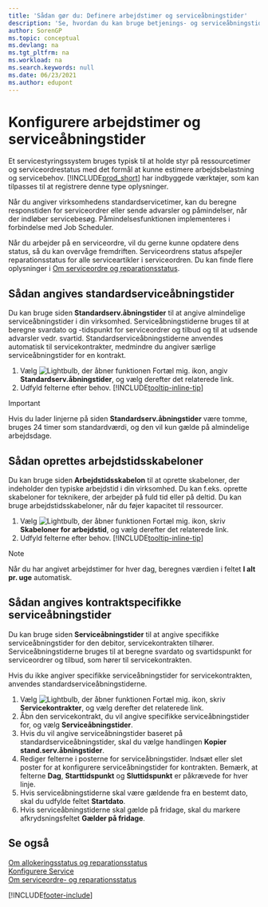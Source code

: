 ```yaml
---
title: 'Sådan gør du: Definere arbejdstimer og serviceåbningstider'
description: 'Se, hvordan du kan bruge betjenings- og serviceåbningstiderne til at beregne svardato og svartidspunkt for serviceordrer og tilbud.'
author: SorenGP
ms.topic: conceptual
ms.devlang: na
ms.tgt_pltfrm: na
ms.workload: na
ms.search.keywords: null
ms.date: 06/23/2021
ms.author: edupont
---
```

# <a name="set-up-work-hours-and-service-hours"></a>Konfigurere arbejdstimer og serviceåbningstider
Et servicestyringssystem bruges typisk til at holde styr på ressourcetimer og serviceordrestatus med det formål at kunne estimere arbejdsbelastning og servicebehov. [!INCLUDE[prod_short](includes/prod_short.md)] har indbyggede værktøjer, som kan tilpasses til at registrere denne type oplysninger.  
  
Når du angiver virksomhedens standardservicetimer, kan du beregne responstiden for serviceordrer eller sende advarsler og påmindelser, når der indløber servicebesøg. Påmindelsesfunktionen implementeres i forbindelse med Job Scheduler.   
  
Når du arbejder på en serviceordre, vil du gerne kunne opdatere dens status, så du kan overvåge fremdriften. Serviceordrens status afspejler reparationsstatus for alle serviceartikler i serviceordren. Du kan finde flere oplysninger i [Om serviceordre og reparationsstatus](service-order-repair-status.md). 

## <a name="to-set-up-default-service-hours"></a>Sådan angives standardserviceåbningstider
Du kan bruge siden **Standardserv.åbningstider** til at angive almindelige serviceåbningstider i din virksomhed. Serviceåbningstiderne bruges til at beregne svardato og -tidspunkt for serviceordrer og tilbud og til at udsende advarsler vedr. svartid. Standardserviceåbningstiderne anvendes automatisk til servicekontrakter, medmindre du angiver særlige serviceåbningstider for en kontrakt.  
  
1. Vælg ![Lightbulb, der åbner funktionen Fortæl mig.](media/ui-search/search_small.png "Fortæl mig, hvad du vil foretage dig") ikon, angiv **Standardserv.åbningstider**, og vælg derefter det relaterede link.  
2. Udfyld felterne efter behov. [!INCLUDE[tooltip-inline-tip](includes/tooltip-inline-tip_md.md)]  
  
> [!IMPORTANT]  
>  Hvis du lader linjerne på siden **Standardserv.åbningstider** være tomme, bruges 24 timer som standardværdi, og den vil kun gælde på almindelige arbejdsdage.  
  
## <a name="to-set-up-work-hour-templates"></a>Sådan oprettes arbejdstidsskabeloner
Du kan bruge siden **Arbejdstidsskabelon** til at oprette skabeloner, der indeholder den typiske arbejdstid i din virksomhed. Du kan f.eks. oprette skabeloner for teknikere, der arbejder på fuld tid eller på deltid. Du kan bruge arbejdstidsskabeloner, når du føjer kapacitet til ressourcer.  
  
1. Vælg ![Lightbulb, der åbner funktionen Fortæl mig.](media/ui-search/search_small.png "Fortæl mig, hvad du vil foretage dig") ikon, skriv **Skabeloner for arbejdstid**, og vælg derefter det relaterede link.  
2. Udfyld felterne efter behov. [!INCLUDE[tooltip-inline-tip](includes/tooltip-inline-tip_md.md)]  
  
> [!Note]
> Når du har angivet arbejdstimer for hver dag, beregnes værdien i feltet **I alt pr. uge** automatisk.  

## <a name="to-set-up-contract-specific-service-hours"></a>Sådan angives kontraktspecifikke serviceåbningstider
Du kan bruge siden **Serviceåbningstider** til at angive specifikke serviceåbningstider for den debitor, servicekontrakten tilhører. Serviceåbningstiderne bruges til at beregne svardato og svartidspunkt for serviceordrer og tilbud, som hører til servicekontrakten.  
  
Hvis du ikke angiver specifikke serviceåbningstider for servicekontrakten, anvendes standardserviceåbningstiderne.  
  
1. Vælg ![Lightbulb, der åbner funktionen Fortæl mig.](media/ui-search/search_small.png "Fortæl mig, hvad du vil foretage dig") ikon, skriv **Servicekontrakter**, og vælg derefter det relaterede link.  
2. Åbn den servicekontrakt, du vil angive specifikke serviceåbningstider for, og vælg **Serviceåbningstider**.  
4. Hvis du vil angive serviceåbningstider baseret på standardserviceåbningstider, skal du vælge handlingen **Kopier stand.serv.åbningstider**.  
5. Rediger felterne i posterne for serviceåbningstider. Indsæt eller slet poster for at konfigurere serviceåbningstider for kontrakten. Bemærk, at felterne **Dag**, **Starttidspunkt** og **Sluttidspunkt** er påkrævede for hver linje.  
6. Hvis serviceåbningstiderne skal være gældende fra en bestemt dato, skal du udfylde feltet **Startdato**.  
7. Hvis serviceåbningstiderne skal gælde på fridage, skal du markere afkrydsningsfeltet **Gælder på fridage**.  

## <a name="see-also"></a>Se også
[Om allokeringsstatus og reparationsstatus](service-allocation-status-and-repair-status.md)  
[Konfigurere Service](service-setup-service.md)  
[Om serviceordre- og reparationsstatus](service-order-repair-status.md)  


[!INCLUDE[footer-include](includes/footer-banner.md)]
